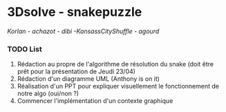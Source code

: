 # 3Dsolve - snakepuzzle
*Korlan - achazot - dibi -KansassCityShuffle - agourd*

### TODO List

1. Rédaction au propre de l'algorithme de résolution du snake (doit être prêt pour la présentation de Jeudi 23/04)
2. Rédaction d'un diagramme UML (Anthony is on it)
3. Réalisation d'un PPT pour expliquer visuellement le fonctionnement de notre algo (oui/non ?)
4. Commencer l'implémentation d'un contexte graphique
